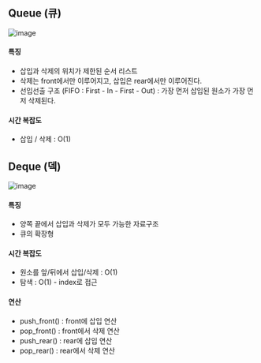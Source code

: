 
## Queue (큐)

![image](https://user-images.githubusercontent.com/61968474/94561522-19bffc00-029f-11eb-91dc-dc0007fd8b80.png)

#### 특징

- 삽입과 삭제의 위치가 제한된 순서 리스트
- 삭제는 front에서만 이루어지고, 삽입은 rear에서만 이루어진다.
- 선입선출 구조 (FIFO : First - In - First - Out) : 가장 먼저 삽입된 원소가 가장 먼저 삭제된다.

#### 시간 복잡도

- 삽입 / 삭제 : O(1)

## Deque (덱)

![image](https://user-images.githubusercontent.com/61968474/94561565-27758180-029f-11eb-84e1-64fb9a14d550.png)

#### 특징

- 양쪽 끝에서 삽입과 삭제가 모두 가능한 자료구조
- 큐의 확장형

#### 시간 복잡도

- 원소를 앞/뒤에서 삽입/삭제 : O(1)
- 탐색 : O(1) - index로 접근

#### 연산

- push_front() : front에 삽입 연산
- pop_front() : front에서 삭제 연산
- push_rear() : rear에 삽입 연산
- pop_rear() : rear에서 삭제 연산
